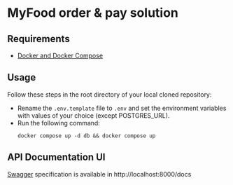 # MyFood order & pay solution
## Requirements
* [Docker and Docker Compose](https://docs.docker.com/compose/install/)
## Usage
Follow these steps in the root directory of your local cloned repository:
- Rename the ```.env.template``` file to ```.env``` and set the environment variables with values of your choice (except POSTGRES_URL).
- Run the following command:
    ```
    docker compose up -d db && docker compose up
    ```
## API Documentation UI
[Swagger](https://swagger.io/tools/swagger-ui/) specification is available in http://localhost:8000/docs

